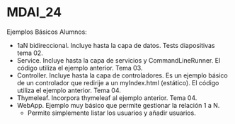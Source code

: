 # MDAI_24
 Ejemplos Básicos Alumnos:
 - 1aN bidireccional. Incluye hasta la capa de datos. Tests diapositivas tema 02.
 - Service. Incluye hasta la capa de servicios y CommandLineRunner. El código utiliza el ejemplo anterior. Tema 03.
 - Controller. Incluye hasta la capa de controladores. Es un ejemplo básico de un controlador que redirije a un myIndex.html (estático). El código utiliza el ejemplo anterior. Tema 04.
 - Thymeleaf. Incorpora thymeleaf al ejemplo anterior. Tema 04.
 - WebApp. Ejemplo muy básico que permite gestionar la relación 1 a N. 
	- Permite simplemente listar los usuarios y añadir usuarios.
 
